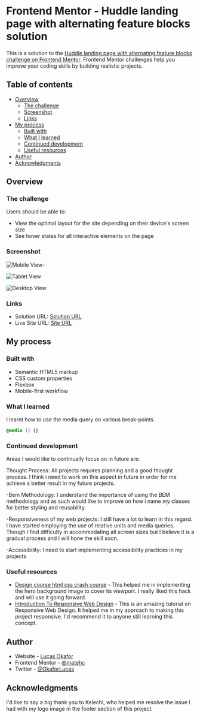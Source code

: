 # Frontend Mentor - Huddle landing page with alternating feature blocks solution

This is a solution to the [Huddle landing page with alternating feature blocks challenge on Frontend Mentor](https://www.frontendmentor.io/challenges/huddle-landing-page-with-alternating-feature-blocks-5ca5f5981e82137ec91a5100). Frontend Mentor challenges help you improve your coding skills by building realistic projects. 

## Table of contents

- [Overview](#overview)
  - [The challenge](#the-challenge)
  - [Screenshot](#screenshot)
  - [Links](#links)
- [My process](#my-process)
  - [Built with](#built-with)
  - [What I learned](#what-i-learned)
  - [Continued development](#continued-development)
  - [Useful resources](#useful-resources)
- [Author](#author)
- [Acknowledgments](#acknowledgments)

## Overview

### The challenge

Users should be able to:

- View the optimal layout for the site depending on their device's screen size
- See hover states for all interactive elements on the page

### Screenshot

![Mobile View-](https://res.cloudinary.com/matehc/image/upload/v1655130516/Frontend%20Mentor/Huddle%20Challenge/Frontend_Mentor_Huddle_landing_page-S20_View_a5bipy.png)

![Tablet View](https://res.cloudinary.com/matehc/image/upload/v1655130517/Frontend%20Mentor/Huddle%20Challenge/Frontend_Mentor_Huddle_landing_page-Ipad_View_hygbj5.png)

![Desktop View](https://res.cloudinary.com/matehc/image/upload/v1655130517/Frontend%20Mentor/Huddle%20Challenge/Frontend_Mentor_Huddle_landing_page-Desktop_View_ubsakg.png)


### Links

- Solution URL: [Solution URL](https://github.com/matehc/Huddle-landing-page_frontendMentor)
- Live Site URL: [Site URL](https://matehc.github.io/Huddle-landing-page_frontendMentor/)

## My process

### Built with

- Semantic HTML5 markup
- CSS custom properties
- Flexbox
- Mobile-first workflow

### What I learned

I learnt how to use the media query on various break-points.

```css
@media () {}
```


### Continued development

Areas I would like to continually focus on in future are: 

Thought Process: All projects requires planning and a good thought process. I think i need to work on this aspect in future in order for me achieve a better result in my future projects.

-Bem Methodology: I understand the importance of using the BEM methodology and as such would like to improve on how i name my classes for better styling and reusability.

-Responsiveness of my web projects: I still have a lot to learn in this regard. I have started employing the use of relative units and media queries. Though I find difficulty in accommodating all screen sizes but I believe it is a gradual process and I will hone the skill soon.

-Accessibility: I need to start implementing accessibility practices in my projects

### Useful resources

- [Design course html css crash course](https://www.youtube.com/watch?v=gXLjWRteuWI&t=837s) - This helped me in implementing the hero background image to cover its viewport. I really liked this hack and will use it going forward.
- [Introduction To Responsive Web Design](https://www.youtube.com/watch?v=srvUrASNj0s&t=2978s) - This is an amazing tutorial on Responsive Web Design. It helped me in my approach to making this project responsive. I'd recommend it to anyone still learning this concept.


## Author

- Website - [Lucas Okafor](https://www.frontendmentor.io/profile/@matehc)
- Frontend Mentor - [@matehc](https://www.frontendmentor.io/profile/@matehc)
- Twitter - [@OkaforLucas](https://www.twitter.com/@OkaforLucas)

## Acknowledgments
I'd like to say a big thank you to Kelechi, who helped me resolve the issue I had with my logo image in the footer section of this project.
